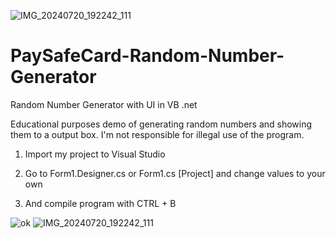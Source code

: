 ![IMG_20240720_192242_111](https://github.com/user-attachments/assets/17d382aa-8b53-4740-9b8d-a3e793b1c1f1)
# PaySafeCard-Random-Number-Generator
Random Number Generator with UI in VB .net

Educational purposes demo of generating random numbers and showing them to a output box.
I'm not responsible for illegal use of the program.

1. Import my project to Visual Studio

2. Go to Form1.Designer.cs or Form1.cs [Project] and change values to your own

3. And compile program with CTRL + B

![ok](https://user-images.githubusercontent.com/70578851/91859982-5c27f600-ec6b-11ea-9cae-a91355fd88bd.png)
![IMG_20240720_192242_111](https://github.com/user-attachments/assets/637d100b-bc74-4b26-b5ed-f21c462b26f6)
